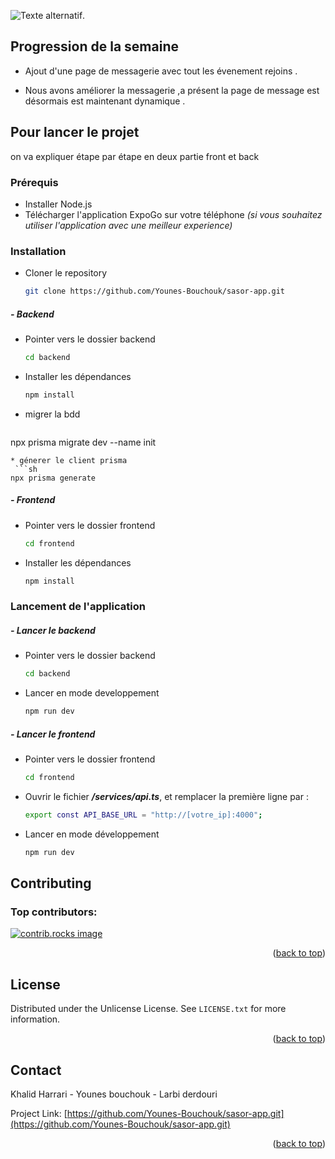 <!-- Improved compatibility of back to top link: See: https://github.com/othneildrew/Best-README-Template/pull/73 -->
<a id="readme-top"></a>
<!--
*** Thanks for checking out the Best-README-Template. If you have a suggestion
*** that would make this better, please fork the repo and create a pull request
*** or simply open an issue with the tag "enhancement".
*** Don't forget to give the project a star!
*** Thanks again! Now go create something AMAZING! :D
-->



<!-- PROJECT SHIELDS -->
<!--
*** I'm using markdown "reference style" links for readability.
*** Reference links are enclosed in brackets [ ] instead of parentheses ( ).
*** See the bottom of this document for the declaration of the reference variables
*** for contributors-url, forks-url, etc. This is an optional, concise syntax you may use.
*** https://www.markdownguide.org/basic-syntax/#reference-style-links
-->



![Texte alternatif](https://i.ibb.co/zVGWrJNj/splash-icon-white.png "LOGO DE L'application").

<!-- ABOUT THE PROJECT -->
## Progression de la semaine 

 - Ajout d'une page de messagerie avec tout les évenement rejoins .

 - Nous avons améliorer la messagerie ,a présent la page de message est désormais est maintenant dynamique .
 



<!-- GETTING STARTED -->
## Pour lancer le projet 

on va expliquer étape par étape en deux partie front et back 

### Prérequis

* Installer Node.js
* Télécharger l'application ExpoGo sur votre téléphone _(si vous souhaitez utiliser l'application avec une meilleur experience)_

### Installation

* Cloner le repository
   ```sh
   git clone https://github.com/Younes-Bouchouk/sasor-app.git
   ```

##### - Backend

* Pointer vers le dossier backend
  ```sh
  cd backend
  ```
* Installer les dépendances
  ```sh
  npm install 
  ```

* migrer la bdd 
  ```sh
 npx prisma migrate dev --name init 
 ```
 * génerer le client prisma 
  ```sh
 npx prisma generate  
 ```


##### - Frontend

* Pointer vers le dossier frontend
  ```sh
  cd frontend
  ```
* Installer les dépendances
  ```sh
  npm install 
  ```

### Lancement de l'application

##### - Lancer le backend

* Pointer vers le dossier backend
  ```sh
  cd backend
  ```
* Lancer en mode developpement
  ```sh
  npm run dev 
  ```

##### - Lancer le frontend

* Pointer vers le dossier frontend
  ```sh
  cd frontend
  ```
* Ouvrir le fichier _**/services/api.ts**_, et remplacer la première ligne par : 
    ```sh
    export const API_BASE_URL = "http://[votre_ip]:4000";
    ```

* Lancer en mode développement
  ```sh
  npm run dev 
  ```






<!-- CONTRIBUTING -->
## Contributing

### Top contributors:

<a href="https://github.com/Younes-Bouchouk/sasor-app/graphs/contributors">
  <img src="https://contrib.rocks/image?repo=Younes-Bouchouk/sasor-app" alt="contrib.rocks image" />
</a>

<p align="right">(<a href="#readme-top">back to top</a>)</p>



<!-- LICENSE -->
## License

Distributed under the Unlicense License. See `LICENSE.txt` for more information.

<p align="right">(<a href="#readme-top">back to top</a>)</p>



<!-- CONTACT -->
## Contact

Khalid Harrari - Younes bouchouk  - Larbi derdouri

Project Link: [https://github.com/Younes-Bouchouk/sasor-app.git](https://github.com/Younes-Bouchouk/sasor-app.git)

<p align="right">(<a href="#readme-top">back to top</a>)</p>
